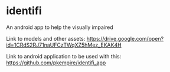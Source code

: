 # identifi
An android app to help the visually impaired

Link to models and other assets: https://drive.google.com/open?id=1CRdS2RJ71naUFCzTWqXZ5hMez_EKAK4H

Link to android application to be used with this: https://github.com/pkempire/identifi_app
